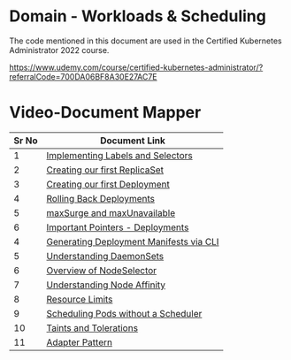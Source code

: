 # Domain - Workloads & Scheduling

The code mentioned in this document are used in the Certified Kubernetes Administrator 2022 course.

https://www.udemy.com/course/certified-kubernetes-administrator/?referralCode=700DA06BF8A30E27AC7E


# Video-Document Mapper

| Sr No | Document Link |
| ------ | ------ |
| 1 | [Implementing Labels and Selectors][PlDa] |
| 2 | [Creating our first ReplicaSet][PlDb] |
| 3 | [Creating our first Deployment][PlDc]
| 4 | [Rolling Back Deployments][PlDc]
| 5 | [maxSurge and maxUnavailable][PlDc]
| 6 | [Important Pointers - Deployments][PlDc]
| 4 | [Generating Deployment Manifests via CLI][PlDd] |
| 5 | [Understanding DaemonSets][PlDe] |
| 6 | [Overview of NodeSelector][PlDf] |
| 7 | [Understanding Node Affinity][PlDg] |
| 8 | [Resource Limits][PlDi] |
| 9 | [Scheduling Pods without a Scheduler][PlDj] |
| 10 | [Taints and Tolerations][PlDk] |
| 11 | [Adapter Pattern][PlDl] |


[PlDa]: <./labels.yaml>
[PlDb]: <./replicaset.yaml>
[PlDc]: <./deployment.yaml>
[PlDc]: <./rollback-deployment.md>
[PlDd]: <./manifest-cli.md>
[PlDe]: <./daemonset.yaml>
[PlDf]: <./nodeSelector.yaml>
[PlDg]: <./node-affinity-combined.md>
[PlDh]: <./podaffinity-required.yaml>
[PlDi]: <./requests-limits.yaml>
[PlDj]: <./pod-without-scheduler.md>
[PlDk]: <./taints-tolerations.md>
[PlDl]: <./adapter.yaml>
